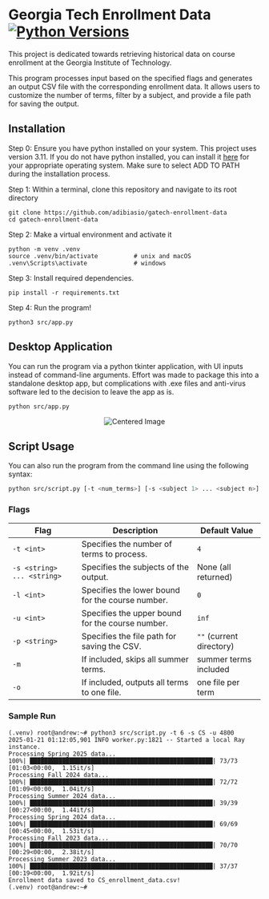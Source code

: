 # Georgia Tech Enrollment Data [![Python Versions](https://img.shields.io/badge/python-3.11-blue)]()

This project is dedicated towards retrieving historical data on course enrollment at the Georgia Institute of Technology.

This program processes input based on the specified flags and generates an output CSV file with the corresponding enrollment data. It allows users to customize the number of terms, filter by a subject, and provide a file path for saving the output.

## Installation
Step 0: Ensure you have python installed on your system. This project uses version 3.11. If you do not have python installed, you can install it [here](https://www.python.org/downloads/release/python-3110/) for your appropriate operating system. Make sure to select ADD TO PATH during the installation process.

Step 1: Within a terminal, clone this repository and navigate to its root directory
```
git clone https://github.com/adibiasio/gatech-enrollment-data
cd gatech-enrollment-data
```

Step 2: Make a virtual environment and activate it
```
python -m venv .venv
source .venv/bin/activate          # unix and macOS
.venv\Scripts\activate             # windows
```

Step 3: Install required dependencies.
```
pip install -r requirements.txt
```

Step 4: Run the program!
```
python3 src/app.py
```

## Desktop Application
You can run the program via a python tkinter application, with UI inputs instead of command-line arguments.
Effort was made to package this into a standalone desktop app, but complications with .exe files and anti-virus
software led to the decision to leave the app as is.

```
python src/app.py
```

<div align="center">
  <img src="https://github.com/user-attachments/assets/0a906035-a103-4f51-8ba9-5256f2014256" alt="Centered Image">
</div>


## Script Usage

You can also run the program from the command line using the following syntax:

```bash
python src/script.py [-t <num_terms>] [-s <subject 1> ... <subject n>] [-l <lower_bound>] [-u <upper_bound>] [-p <filepath>] [-m] [-o]
```

### Flags

| Flag          | Description                                       | Default Value              |
|---------------|---------------------------------------------------|----------------------------|
| `-t <int>`    | Specifies the number of terms to process.         | `4`                        |
| `-s <string> ... <string>` | Specifies the subjects of the output.| None (all returned)      |
| `-l <int>`    | Specifies the lower bound for the course number.  | `0`                        |
| `-u <int>`    | Specifies the upper bound for the course number.  | `inf`                      |
| `-p <string>` | Specifies the file path for saving the CSV.       | `""` (current directory)   |
| `-m`          | If included, skips all summer terms.              | summer terms included      |
| `-o`          | If included, outputs all terms to one file.       | one file per term      |


### Sample Run
```
(.venv) root@andrew:~# python3 src/script.py -t 6 -s CS -u 4800
2025-01-21 01:12:05,901 INFO worker.py:1821 -- Started a local Ray instance.
Processing Spring 2025 data...
100%| ███████████████████████████████████████████████████| 73/73 [01:03<00:00,  1.15it/s]
Processing Fall 2024 data...
100%| ███████████████████████████████████████████████████| 72/72 [01:09<00:00,  1.04it/s]
Processing Summer 2024 data...
100%| ███████████████████████████████████████████████████| 39/39 [00:27<00:00,  1.44it/s]
Processing Spring 2024 data...
100%| ███████████████████████████████████████████████████| 69/69 [00:45<00:00,  1.53it/s]
Processing Fall 2023 data...
100%| ███████████████████████████████████████████████████| 70/70 [00:29<00:00,  2.38it/s]
Processing Summer 2023 data...
100%| ███████████████████████████████████████████████████| 37/37 [00:19<00:00,  1.92it/s]
Enrollment data saved to CS_enrollment_data.csv!
(.venv) root@andrew:~#
```

